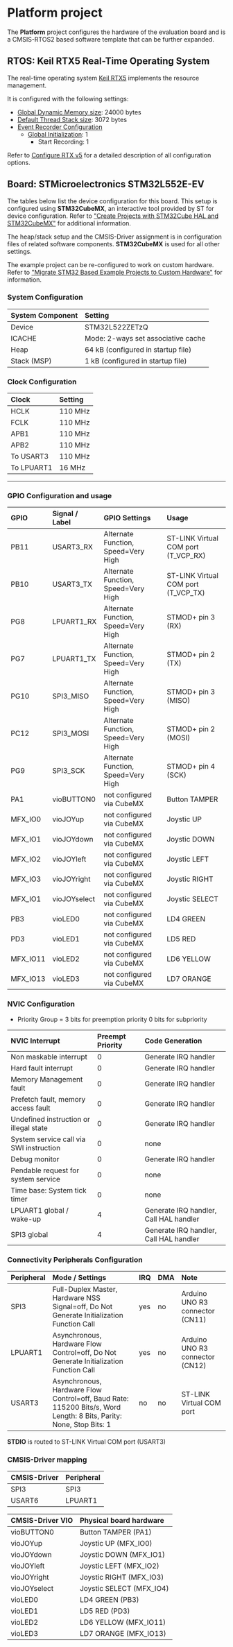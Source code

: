 Platform project
================

The **Platform** project configures the hardware of the evaluation board
and is a CMSIS-RTOS2 based software template that can be further expanded.

RTOS: Keil RTX5 Real-Time Operating System
------------------------------------------

The real-time operating system [Keil RTX5](https://arm-software.github.io/CMSIS-RTX/latest/index.html) implements the resource management.

It is configured with the following settings:

- [Global Dynamic Memory size](https://arm-software.github.io/CMSIS-RTX/latest/config_rtx5.html#systemConfig): 24000 bytes
- [Default Thread Stack size](https://arm-software.github.io/CMSIS-RTX/latest/config_rtx5.html#threadConfig): 3072 bytes
- [Event Recorder Configuration](https://arm-software.github.io/CMSIS-RTX/latest/config_rtx5.html#evtrecConfig)
  - [Global Initialization](https://arm-software.github.io/CMSIS-RTX/latest/config_rtx5.html#evtrecConfigGlobIni): 1
    - Start Recording: 1

Refer to [Configure RTX v5](https://arm-software.github.io/CMSIS-RTX/latest/config_rtx5.html) for a detailed description of all configuration options.

Board: STMicroelectronics STM32L552E-EV
---------------------------------------

The tables below list the device configuration for this board. This setup is configured using **STM32CubeMX**, 
an interactive tool provided by ST for device configuration. Refer to ["Create Projects with STM32Cube HAL and STM32CubeMX"](https://www.keil.com/pack/doc/STM32Cube/html/index.html) for additional information.

The heap/stack setup and the CMSIS-Driver assignment is in configuration files of related software components.
**STM32CubeMX** is used for all other settings.

The example project can be re-configured to work on custom hardware. Refer to ["Migrate STM32 Based Example Projects to Custom Hardware"](https://github.com/MDK-Packs/Documentation/tree/master/Porting_to_Custom_Hardware) for information. 

### System Configuration

| System Component        | Setting
|:------------------------|:----------------------------------------
| Device                  | STM32L522ZETzQ
| ICACHE                  | Mode: 2-ways set associative cache
| Heap                    | 64 kB (configured in startup file)
| Stack (MSP)             | 1 kB (configured in startup file)

### Clock Configuration

| Clock                   | Setting
|:------------------------|:----------------------------------------
| HCLK                    | 110 MHz
| FCLK                    | 110 MHz
| APB1                    | 110 MHz
| APB2                    | 110 MHz
| To USART3               | 110 MHz
| To LPUART1              |  16 MHz
---------------------------------------------

### GPIO Configuration and usage

| GPIO     | Signal / Label   | GPIO Settings                             | Usage
|:---------|:-----------------|:------------------------------------------|:-----
| PB11     | USART3_RX        | Alternate Function, Speed=Very High       | ST-LINK Virtual COM port (T_VCP_RX)
| PB10     | USART3_TX        | Alternate Function, Speed=Very High       | ST-LINK Virtual COM port (T_VCP_TX)
| PG8      | LPUART1_RX       | Alternate Function, Speed=Very High       | STMOD+ pin 3 (RX)
| PG7      | LPUART1_TX       | Alternate Function, Speed=Very High       | STMOD+ pin 2 (TX)
| PG10     | SPI3_MISO        | Alternate Function, Speed=Very High       | STMOD+ pin 3 (MISO)
| PC12     | SPI3_MOSI        | Alternate Function, Speed=Very High       | STMOD+ pin 2 (MOSI)
| PG9      | SPI3_SCK         | Alternate Function, Speed=Very High       | STMOD+ pin 4 (SCK)
| PA1      | vioBUTTON0       | not configured via CubeMX                 | Button TAMPER
| MFX_IO0  | vioJOYup         | not configured via CubeMX                 | Joystic UP
| MFX_IO1  | vioJOYdown       | not configured via CubeMX                 | Joystic DOWN
| MFX_IO2  | vioJOYleft       | not configured via CubeMX                 | Joystic LEFT
| MFX_IO3  | vioJOYright      | not configured via CubeMX                 | Joystic RIGHT
| MFX_IO1  | vioJOYselect     | not configured via CubeMX                 | Joystic SELECT
| PB3      | vioLED0          | not configured via CubeMX                 | LD4 GREEN
| PD3      | vioLED1          | not configured via CubeMX                 | LD5 RED
| MFX_IO11 | vioLED2          | not configured via CubeMX                 | LD6 YELLOW
| MFX_IO13 | vioLED3          | not configured via CubeMX                 | LD7 ORANGE

### NVIC Configuration

 - Priority Group = 3 bits for preemption priority 0 bits for subpriority

| NVIC Interrupt                          | Preempt Priority | Code Generation
|:----------------------------------------|:-----------------|:---------------
| Non maskable interrupt                  | 0                | Generate IRQ handler
| Hard fault interrupt                    | 0                | Generate IRQ handler
| Memory Management fault                 | 0                | Generate IRQ handler
| Prefetch fault, memory access fault     | 0                | Generate IRQ handler
| Undefined instruction or illegal state  | 0                | Generate IRQ handler
| System service call via SWI instruction | 0                | none
| Debug monitor                           | 0                | Generate IRQ handler
| Pendable request for system service     | 0                | none
| Time base: System tick timer            | 0                | none
| LPUART1 global / wake-up                | 4                | Generate IRQ handler, Call HAL handler
| SPI3 global                             | 4                | Generate IRQ handler, Call HAL handler

### Connectivity Peripherals Configuration

| Peripheral   | Mode / Settings                                                                                                    | IRQ | DMA | Note
|:-------------|:-------------------------------------------------------------------------------------------------------------------|:----|:----|:----
| SPI3         | Full-Duplex Master, Hardware NSS Signal=off, Do Not Generate Initialization Function Call                          | yes | no  | Arduino UNO R3 connector (CN11)
| LPUART1      | Asynchronous, Hardware Flow Control=off, Do Not Generate Initialization Function Call                              | yes | no  | Arduino UNO R3 connector (CN12)
| USART3       | Asynchronous, Hardware Flow Control=off, Baud Rate: 115200 Bits/s, Word Length: 8 Bits, Parity: None, Stop Bits: 1 | no  | no  | ST-LINK Virtual COM port

**STDIO** is routed to ST-LINK Virtual COM port (USART3)

### CMSIS-Driver mapping

| CMSIS-Driver | Peripheral
|:-------------|:----------
| SPI3         | SPI3
| USART6       | LPUART1

| CMSIS-Driver VIO  | Physical board hardware
|:------------------|:-----------------------
| vioBUTTON0        | Button TAMPER (PA1)
| vioJOYup          | Joystic UP (MFX_IO0)
| vioJOYdown        | Joystic DOWN (MFX_IO1)
| vioJOYleft        | Joystic LEFT (MFX_IO2)
| vioJOYright       | Joystic RIGHT (MFX_IO3)
| vioJOYselect      | Joystic SELECT (MFX_IO4)
| vioLED0           | LD4 GREEN (PB3)
| vioLED1           | LD5 RED (PD3)
| vioLED2           | LD6 YELLOW (MFX_IO11)
| vioLED3           | LD7 ORANGE (MFX_IO13)
